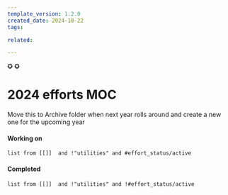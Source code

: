 ```yaml
---
template_version: 1.2.0
created_date: 2024-10-22
tags:

related: 

---
```


✪  ✪

# 2024 efforts MOC

Move this to Archive folder when next year rolls around and create a new one for the upcoming year

#### Working on 
```dataview
list from [[]]  and !"utilities" and #effort_status/active 
```


#### Completed
```dataview
list from [[]]  and !"utilities" and !#effort_status/active 
```